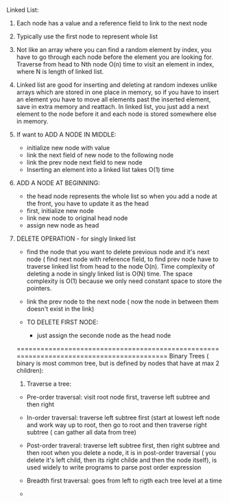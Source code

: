 Linked List:

1. Each node has a value and a reference field to link to the next node

2. Typically use the first node to represent whole list

3. Not like an array where you can find a random element by index, you have to go through each node before the element you are looking for. Traverse from head to Nth node O(n) time to visit an element in index, where N is length of linked list.

4. Linked list are good for inserting and deleting at random indexes unlike arrays which are stored in one place in memory, so if you have to insert an element you have to move all elements past the inserted element, save in extra memory and reattach. In linked list, you just add a next element to the node before it and each node is stored somewhere else in memory.

5. If want to ADD A NODE IN MIDDLE:
    - initialize new node with value
    - link the next field of new node to the following node
    - link the prev node next field to new node
    - Inserting an element into a linked list takes O(1) time

6. ADD A NODE AT BEGINNING:
    - the head node represents the whole list so when you add a node at the front, you have to update it as the head
    - first, initialize new node
    - link new node to original head node
    - assign new node as head

7. DELETE OPERATION - for singly linked list
    - find the node that you want to delete previous node and it's next node ( find next node with reference field, to find prev node have to traverse linked list from head to the node O(n). Time complexity of deleting a node in singly linked list is O(N) time. The space complexity is O(1) because we only need constant space to store the pointers.
    - link the prev node to the next node ( now the node in between them doesn't exist in the link)

    - TO DELETE FIRST NODE:
        - just assign the seconde node as the head node


   =========================================================================================
   Binary Trees ( binary is most common tree, but is defined by nodes that have at max 2 children):
   1. Traverse a tree:
    - Pre-order traversal:
        visit root node first, traverse left subtree and then right
    - In-order traversal:
        traverse left subtree first (start at lowest left node and work way up to     root, then go to root and then traverse right subtree ( can gather all data from tree)
    - Post-order traveral:
        traverse left subtree first, then right subtree and then root
        when you delete a node, it is in post-order traversal ( you delete it's left child, then its right childe and then the node itself), is used widely to write programs to parse post order expression

    - Breadth first traversal: goes from left to rigth each tree level at a time
    - 
